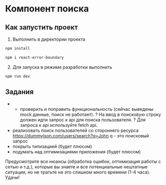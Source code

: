 # Компонент поиска

## Как запустить проект

1. Выполнить в директории проекта

```bash
npm install
```

```bash
npm i react-error-boundary
```

2. Для запуска в режиме разработки выполнить

```bash
npm run dev
```

## Задания

- + проверить и поправить функциональность (сейчас выведены mock данные, поиск не работает).
  ? На ввод в поисковую строку должен идти запрос к api для поиска пользователя.
  ? Для запроса к api используйте fetch api.
- реализовать поиск пользователей со стороннего ресурса https://dummyjson.com/users/search?q=John
  q - это поисковый запрос
- покрыть типизацией (будет плюсом)
- подумать над оптимизациями приложения (будет плюсом)

Предусмотрите все нюансы (обработка ошибок, оптимизация работы с сетью и т.д.), которые вы знаете и все потенциальные нештатные ситуации, но не тратьте на это слишком много времени (1-4 часа).
Удачи!
